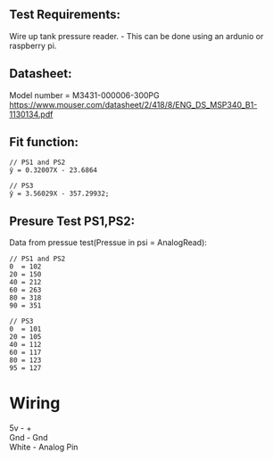 ## Test Requirements:
Wire up tank pressure reader. 
    - This can be done using an ardunio or raspberry pi.  
    
## Datasheet:
Model number = M3431-000006-300PG   
https://www.mouser.com/datasheet/2/418/8/ENG_DS_MSP340_B1-1130134.pdf

## Fit function:
```
// PS1 and PS2
ŷ = 0.32007X - 23.6864

// PS3
ŷ = 3.56029X - 357.29932;
```


## Presure Test PS1,PS2:
Data from pressue test(Pressue in psi = AnalogRead):  
```
// PS1 and PS2
0  = 102  
20 = 150
40 = 212
60 = 263
80 = 318
90 = 351

// PS3
0  = 101
20 = 105
40 = 112
60 = 117
80 = 123
95 = 127
```


# Wiring
5v    - +  
Gnd   - Gnd  
White - Analog Pin  

